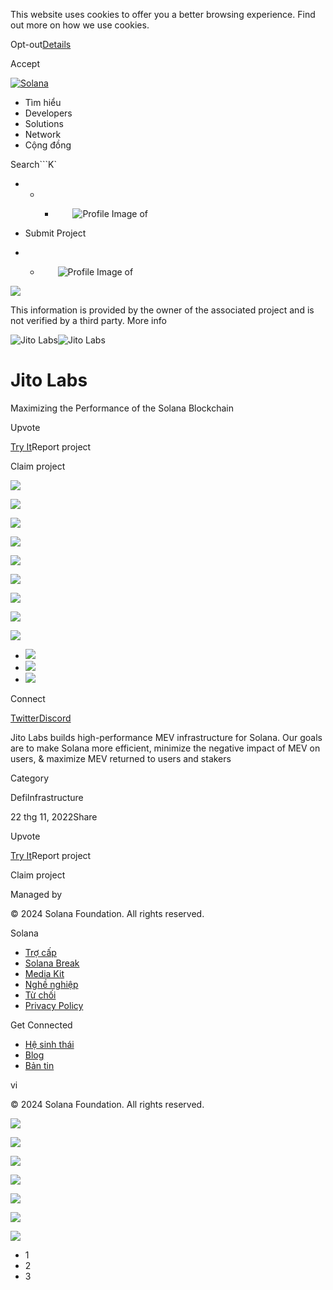 This website uses cookies to offer you a better browsing experience. Find out
more on how we use cookies.

Opt-out[Details](/vi/privacy-policy#collection-of-information)

Accept

[![Solana](/_next/static/media/logotype.e4df684f.svg)](/vi)

  * Tìm hiểu
  * Developers
  * Solutions
  * Network
  * Cộng đồng 

Search```K`

  *   *   * ![](data:image/svg+xml,%3csvg%20xmlns=%27http://www.w3.org/2000/svg%27%20version=%271.1%27%20width=%2728%27%20height=%2728%27/%3e)![Profile Image of ](/_next/static/media/ecosystem_user.7ebb52fa.svg)

  * Submit Project
  *   * ![](data:image/svg+xml,%3csvg%20xmlns=%27http://www.w3.org/2000/svg%27%20version=%271.1%27%20width=%2728%27%20height=%2728%27/%3e)![Profile Image of ](/_next/static/media/ecosystem_user.7ebb52fa.svg)

![](/_next/image?url=%2F_next%2Fstatic%2Fmedia%2Fhero.631479cd.png&w=3840&q=75)

This information is provided by the owner of the associated project and is not
verified by a third party. More info

![Jito
Labs](/_next/image?url=%2Fapi%2Fprojectimg%2Fclarqccct002308l28y9d9jq0%3Ftype%3DLOGO&w=3840&q=75)![Jito
Labs](/_next/image?url=%2Fapi%2Fprojectimg%2Fclarqccct002308l28y9d9jq0%3Ftype%3DLOGO&w=3840&q=75)

# Jito Labs

Maximizing the Performance of the Solana Blockchain

Upvote

[Try It](https://www.jito.wtf/)Report project

Claim project

![](/api/projectimg/clarqccct002308l28y9d9jq0?type=IMG&number=0)

![](/api/projectimg/clarqccct002308l28y9d9jq0?type=IMG&number=1)

![](/api/projectimg/clarqccct002308l28y9d9jq0?type=IMG&number=2)

![](/api/projectimg/clarqccct002308l28y9d9jq0?type=IMG&number=0)

![](/api/projectimg/clarqccct002308l28y9d9jq0?type=IMG&number=1)

![](/api/projectimg/clarqccct002308l28y9d9jq0?type=IMG&number=2)

![](/api/projectimg/clarqccct002308l28y9d9jq0?type=IMG&number=0)

![](/api/projectimg/clarqccct002308l28y9d9jq0?type=IMG&number=1)

![](/api/projectimg/clarqccct002308l28y9d9jq0?type=IMG&number=2)

  * ![](/_next/image?url=%2Fapi%2Fprojectimg%2Fclarqccct002308l28y9d9jq0%3Ftype%3DIMG%26number%3D0&w=3840&q=75)
  * ![](/_next/image?url=%2Fapi%2Fprojectimg%2Fclarqccct002308l28y9d9jq0%3Ftype%3DIMG%26number%3D1&w=3840&q=75)
  * ![](/_next/image?url=%2Fapi%2Fprojectimg%2Fclarqccct002308l28y9d9jq0%3Ftype%3DIMG%26number%3D2&w=3840&q=75)

Connect

[Twitter](https://twitter.com/jito_labs)[Discord](https://discord.com/invite/5wGU5Bbz8E)

Jito Labs builds high-performance MEV infrastructure for Solana. Our goals are
to make Solana more efficient, minimize the negative impact of MEV on users, &
maximize MEV returned to users and stakers

Category

DefiInfrastructure

22 thg 11, 2022Share

Upvote

[Try It](https://www.jito.wtf/)Report project

Claim project

Managed by

[](/vi)

[](/youtube)[](/twitter)[](/discord)[](/reddit)[](/github)[](/telegram)

© 2024 Solana Foundation. All rights reserved.

Solana

  * [Trợ cấp](https://solana.org/grants)
  * [Solana Break](https://break.solana.com/)
  * [Media Kit](/vi/branding)
  * [Nghề nghiệp ](https://jobs.solana.com/)
  * [Từ chối](/vi/tos)
  * [Privacy Policy](/vi/privacy-policy)

Get Connected

  * [Hệ sinh thái](/vi/ecosystem)
  * [Blog](/vi/news)
  * [Bản tin](/vi/newsletter)

vi

© 2024 Solana Foundation. All rights reserved.

![](/api/projectimg/clarqccct002308l28y9d9jq0?type=IMG&number=2)

![](/api/projectimg/clarqccct002308l28y9d9jq0?type=IMG&number=0)

![](/api/projectimg/clarqccct002308l28y9d9jq0?type=IMG&number=1)

![](/api/projectimg/clarqccct002308l28y9d9jq0?type=IMG&number=2)

![](/api/projectimg/clarqccct002308l28y9d9jq0?type=IMG&number=0)

![](/api/projectimg/clarqccct002308l28y9d9jq0?type=IMG&number=1)

![](/api/projectimg/clarqccct002308l28y9d9jq0?type=IMG&number=2)

  * 1
  * 2
  * 3

